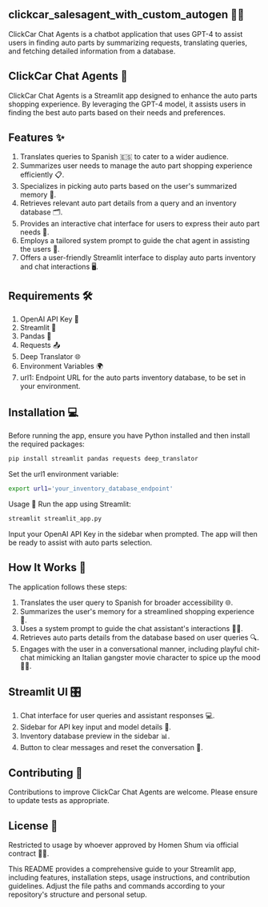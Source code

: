 ## clickcar_salesagent_with_custom_autogen 🚗💬
ClickCar Chat Agents is a chatbot application that uses GPT-4 to assist users in finding auto parts by summarizing requests, translating queries, and fetching detailed information from a database.

## ClickCar Chat Agents 🤖
ClickCar Chat Agents is a Streamlit app designed to enhance the auto parts shopping experience. By leveraging the GPT-4 model, it assists users in finding the best auto parts based on their needs and preferences.

## Features ✨
1. Translates queries to Spanish 🇪🇸 to cater to a wider audience.
2. Summarizes user needs to manage the auto part shopping experience efficiently 📋.
3. Specializes in picking auto parts based on the user's summarized memory 💾.
4. Retrieves relevant auto part details from a query and an inventory database 🗂️.
5. Provides an interactive chat interface for users to express their auto part needs 💬.
6. Employs a tailored system prompt to guide the chat agent in assisting the users 📘.
7. Offers a user-friendly Streamlit interface to display auto parts inventory and chat interactions 🖥️.

## Requirements 🛠️
1. OpenAI API Key 🔑
2. Streamlit 🌟
3. Pandas 🐼
4. Requests 📤
5. Deep Translator 🌐
6. Environment Variables 🌍
7. url1: Endpoint URL for the auto parts inventory database, to be set in your environment.

## Installation 💻
Before running the app, ensure you have Python installed and then install the required packages:

~~~bash
pip install streamlit pandas requests deep_translator
~~~
Set the url1 environment variable:
~~~bash
export url1='your_inventory_database_endpoint'
~~~
Usage 📝
Run the app using Streamlit:

~~~bash
streamlit streamlit_app.py
~~~
Input your OpenAI API Key in the sidebar when prompted. The app will then be ready to assist with auto parts selection.

## How It Works 🧩
The application follows these steps:

1. Translates the user query to Spanish for broader accessibility 🌐.
2. Summarizes the user's memory for a streamlined shopping experience 🧠.
3. Uses a system prompt to guide the chat assistant's interactions 💁‍♂️.
4. Retrieves auto parts details from the database based on user queries 🔍.
5. Engages with the user in a conversational manner, including playful chit-chat mimicking an Italian gangster movie character to spice up the mood 🎥🍝.

## Streamlit UI 🎛️
1. Chat interface for user queries and assistant responses 💻.
2. Sidebar for API key input and model details 🔑.
3. Inventory database preview in the sidebar 📊.
4. Button to clear messages and reset the conversation 🔄.

## Contributing 🤝
Contributions to improve ClickCar Chat Agents are welcome. Please ensure to update tests as appropriate.

## License 📜
Restricted to usage by whoever approved by Homen Shum via official contract 🚫📄.

This README provides a comprehensive guide to your Streamlit app, including features, installation steps, usage instructions, and contribution guidelines. Adjust the file paths and commands according to your repository's structure and personal setup.
